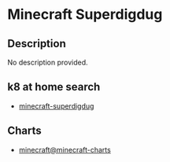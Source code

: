 # Minecraft Superdigdug

## Description

No description provided.

## k8 at home search

- [minecraft-superdigdug](https://nanne.dev/k8s-at-home-search/#/minecraft-superdigdug)

## Charts

- [minecraft@minecraft-charts](https://itzg.github.io/minecraft-server-charts/)
